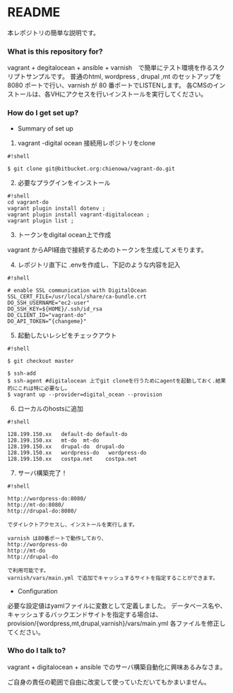# README #

本レポジトリの簡単な説明です。

### What is this repository for? ###

vagrant + degitalocean + ansible + varnish　で簡単にテスト環境を作るスクリプトサンプルです。
普通のhtml, wordpress , drupal ,mt のセットアップを8080 ポートで行い、varnish が 80 番ポートでLISTENします。
各CMSのインストールは、各VHにアクセスを行いインストールを実行してください。

### How do I get set up? ###

* Summary of set up

1. vagrant -digital ocean 接続用レポジトリをclone

```
#!shell

$ git clone git@bitbucket.org:chienowa/vagrant-do.git
```

2. 必要なプラグインをインストール

```
#!shell
cd vagrant-do
vagrant plugin install dotenv ;
vagrant plugin install vagrant-digitalocean ;
vagrant plugin list ;

```

3. トークンをdigital ocean上で作成

vagrant からAPI経由で接続するためのトークンを生成してメモります。


4. レポジトリ直下に .envを作成し、下記のような内容を記入

```
#!shell

# enable SSL communication with DigitalOcean
SSL_CERT_FILE=/usr/local/share/ca-bundle.crt
DO_SSH_USERNAME="ec2-user"
DO_SSH_KEY=${HOME}/.ssh/id_rsa
DO_CLIENT_ID="vagrant-do"
DO_API_TOKEN=“{changeme}"
```


5. 起動したいレシピをチェックアウト

```
#!shell

$ git checkout master

$ ssh-add   
$ ssh-agent #digitalocean 上でgit cloneを行うためにagentを起動しておく.結果的にこれは特に必要なし。
$ vagrant up --provider=digital_ocean --provision

```

6. ローカルのhostsに追加

```
#!shell

128.199.150.xx   default-do	default-do
128.199.150.xx   mt-do	mt-do
128.199.150.xx   drupal-do	drupal-do
128.199.150.xx   wordpress-do	wordpress-do
128.199.150.xx   costpa.net    costpa.net

```

7. サーバ構築完了！

```
#!shell

http://wordpress-do:8080/
http://mt-do:8080/
http://drupal-do:8080/ 

でダイレクトアクセスし、インストールを実行します。

varnish は80番ポートで動作しており、
http://wordpress-do
http://mt-do
http://drupal-do

で利用可能です。
varnish/vars/main.yml で追加でキャッシュするサイトを指定することができます。

```

* Configuration

必要な設定値はyamlファイルに変数として定義しました。
データベース名や、キャッシュするバックエンドサイトを指定する場合は、
provision/{wordpress,mt,drupal,varnish}/vars/main.yml 各ファイルを修正してください。


### Who do I talk to? ###

vagrant + digitalocean + ansible でのサーバ構築自動化に興味あるみなさま。

ご自身の責任の範囲で自由に改変して使っていただいてもかまいません。

